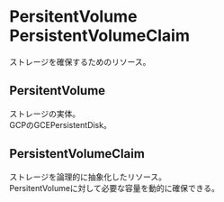 # PersitentVolume PersistentVolumeClaim

ストレージを確保するためのリソース。

## PersitentVolume

ストレージの実体。  
GCPのGCEPersistentDisk。

## PersistentVolumeClaim

ストレージを論理的に抽象化したリソース。  
PersitentVolumeに対して必要な容量を動的に確保できる。  